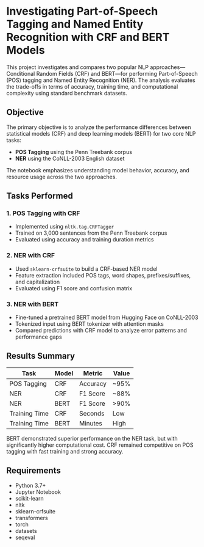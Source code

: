 # Investigating Part-of-Speech Tagging and Named Entity Recognition with CRF and BERT Models

This project investigates and compares two popular NLP approaches—Conditional Random Fields (CRF) and BERT—for performing Part-of-Speech (POS) tagging and Named Entity Recognition (NER). The analysis evaluates the trade-offs in terms of accuracy, training time, and computational complexity using standard benchmark datasets.

## Objective

The primary objective is to analyze the performance differences between statistical models (CRF) and deep learning models (BERT) for two core NLP tasks:
- **POS Tagging** using the Penn Treebank corpus
- **NER** using the CoNLL-2003 English dataset

The notebook emphasizes understanding model behavior, accuracy, and resource usage across the two approaches.

## Tasks Performed

### 1. POS Tagging with CRF
- Implemented using `nltk.tag.CRFTagger`
- Trained on 3,000 sentences from the Penn Treebank corpus
- Evaluated using accuracy and training duration metrics

### 2. NER with CRF
- Used `sklearn-crfsuite` to build a CRF-based NER model
- Feature extraction included POS tags, word shapes, prefixes/suffixes, and capitalization
- Evaluated using F1 score and confusion matrix

### 3. NER with BERT
- Fine-tuned a pretrained BERT model from Hugging Face on CoNLL-2003
- Tokenized input using BERT tokenizer with attention masks
- Compared predictions with CRF model to analyze error patterns and performance gaps

## Results Summary

| Task                | Model | Metric         | Value     |
|---------------------|--------|----------------|-----------|
| POS Tagging         | CRF    | Accuracy       | ~95%      |
| NER                 | CRF    | F1 Score       | ~88%      |
| NER                 | BERT   | F1 Score       | >90%      |
| Training Time       | CRF    | Seconds        | Low       |
| Training Time       | BERT   | Minutes        | High      |

BERT demonstrated superior performance on the NER task, but with significantly higher computational cost. CRF remained competitive on POS tagging with fast training and strong accuracy.

## Requirements

- Python 3.7+
- Jupyter Notebook
- scikit-learn
- nltk
- sklearn-crfsuite
- transformers
- torch
- datasets
- seqeval
